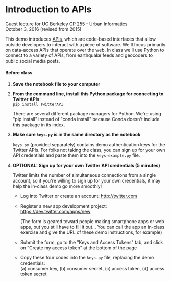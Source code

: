 # Introduction to APIs

Guest lecture for UC Berkeley [CP 255](https://github.com/waddell/urban-informatics-and-visualization) - Urban Informatics  
October 3, 2016 (revised from 2015)

This demo introduces [APIs](https://en.wikipedia.org/wiki/Application_programming_interface), which are code-based interfaces that allow outside developers to interact with a piece of software. We'll focus primarily on data-access APIs that operate over the web. In class we'll use Python to connect to a variety of APIs, from earthquake feeds and geocoders to public social media posts.


#### Before class

1. **Save the notebook file to your computer**

2. **From the command line, install this Python package for connecting to Twitter APIs:**  
   `pip install TwitterAPI`  
     
   There are several different package managers for Python. We're using "pip install" instead of "conda install" because Conda doesn't include this package in its index. 

3. **Make sure `keys.py` is in the same directory as the notebook**  
     
   `keys.py` (provided separately) contains demo authentication keys for the Twitter APIs. For folks not taking the class, you can sign up for your own API credentials and paste them into the `keys-example.py` file.  

4. **OPTIONAL: Sign up for your own Twitter API credentials (5 minutes)**  
     
   Twitter limits the number of simultaneous connections from a single account, so if you're willing to sign up for your own credentials, it may help the in-class demo go more smoothly!  
     
   * Log into Twitter or create an account: http://twitter.com  
     
   * Register a new app development project: https://dev.twitter.com/apps/new  

     (The form is geared toward people making smartphone apps or web apps, but you still have to fill it out... You can call the app an in-class exercise and give the URL of these demo instructions, for example)  
     
   * Submit the form, go to the "Keys and Access Tokens" tab, and click on "Create my access token" at the bottom of the page  
     
   * Copy these four codes into the `keys.py` file, replacing the demo credentials:  
     (a) consumer key, (b) consumer secret, (c) access token, (d) access token secret  
